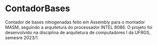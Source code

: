 # ContadorBases
Contador de bases nitrogenadas feito em Assembly para o montador MASM, seguindo a arquitetura do processador INTEL 8086. O projeto foi desenvolvido na disciplina de arquitetura de computadores I da UFRGS, semesre 2023/1.
